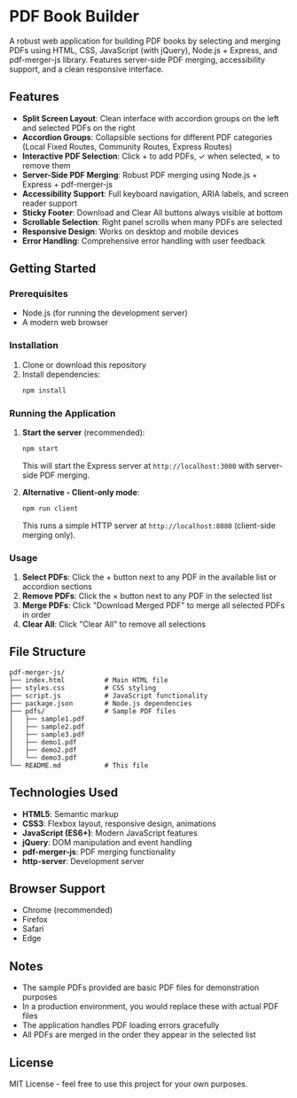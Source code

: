 # PDF Book Builder

A robust web application for building PDF books by selecting and merging PDFs using HTML, CSS, JavaScript (with jQuery), Node.js + Express, and pdf-merger-js library. Features server-side PDF merging, accessibility support, and a clean responsive interface.

## Features

- **Split Screen Layout**: Clean interface with accordion groups on the left and selected PDFs on the right
- **Accordion Groups**: Collapsible sections for different PDF categories (Local Fixed Routes, Community Routes, Express Routes)
- **Interactive PDF Selection**: Click + to add PDFs, ✓ when selected, × to remove them
- **Server-Side PDF Merging**: Robust PDF merging using Node.js + Express + pdf-merger-js
- **Accessibility Support**: Full keyboard navigation, ARIA labels, and screen reader support
- **Sticky Footer**: Download and Clear All buttons always visible at bottom
- **Scrollable Selection**: Right panel scrolls when many PDFs are selected
- **Responsive Design**: Works on desktop and mobile devices
- **Error Handling**: Comprehensive error handling with user feedback

## Getting Started

### Prerequisites

- Node.js (for running the development server)
- A modern web browser

### Installation

1. Clone or download this repository
2. Install dependencies:
   ```bash
   npm install
   ```

### Running the Application

1. **Start the server** (recommended):
   ```bash
   npm start
   ```
   This will start the Express server at `http://localhost:3000` with server-side PDF merging.

2. **Alternative - Client-only mode**:
   ```bash
   npm run client
   ```
   This runs a simple HTTP server at `http://localhost:8080` (client-side merging only).

### Usage

1. **Select PDFs**: Click the + button next to any PDF in the available list or accordion sections
2. **Remove PDFs**: Click the × button next to any PDF in the selected list
3. **Merge PDFs**: Click "Download Merged PDF" to merge all selected PDFs in order
4. **Clear All**: Click "Clear All" to remove all selections

## File Structure

```
pdf-merger-js/
├── index.html          # Main HTML file
├── styles.css          # CSS styling
├── script.js           # JavaScript functionality
├── package.json        # Node.js dependencies
├── pdfs/               # Sample PDF files
│   ├── sample1.pdf
│   ├── sample2.pdf
│   ├── sample3.pdf
│   ├── demo1.pdf
│   ├── demo2.pdf
│   └── demo3.pdf
└── README.md           # This file
```

## Technologies Used

- **HTML5**: Semantic markup
- **CSS3**: Flexbox layout, responsive design, animations
- **JavaScript (ES6+)**: Modern JavaScript features
- **jQuery**: DOM manipulation and event handling
- **pdf-merger-js**: PDF merging functionality
- **http-server**: Development server

## Browser Support

- Chrome (recommended)
- Firefox
- Safari
- Edge

## Notes

- The sample PDFs provided are basic PDF files for demonstration purposes
- In a production environment, you would replace these with actual PDF files
- The application handles PDF loading errors gracefully
- All PDFs are merged in the order they appear in the selected list

## License

MIT License - feel free to use this project for your own purposes.